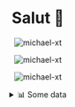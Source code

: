 <h1 align="center">Salut 👋</h1>

<p align="center"> <img src="https://komarev.com/ghpvc/?username=michael-xt" alt="michael-xt" /> 
</p>

<p align="center"><img align="center" src="https://github-readme-stats.vercel.app/api/top-langs/?username=michael-xt&layout=compact&theme=dark&show_icons=true" alt="michael-xt" /></p>
<p align="center"><img align="center" src="https://github-readme-stats.vercel.app/api?username=michael-xt&show_icons=true&theme=dark&show_icons=true" alt="michael-xt" /></p>

<details align="center"><summary>📊 Some data</summary>
<p>

<!--START_SECTION:waka-->
**🐱 My Github Data** 

> 🏆 180 Contributions in the Year 2021
 > 
> 📦 15.6 MB Used in Github's Storage 
 > 
> 🚫 Not Opted to Hire
 > 
> 📜 5 Public Repositories 
 > 
> 🔑 29 Private Repositories  
 > 
**I'm an Early 🐤** 

```text
🌞 Morning    103 commits    ███████░░░░░░░░░░░░░░░░░░   28.93% 
🌆 Daytime    95 commits     ██████░░░░░░░░░░░░░░░░░░░   26.69% 
🌃 Evening    152 commits    ██████████░░░░░░░░░░░░░░░   42.7% 
🌙 Night      6 commits      ░░░░░░░░░░░░░░░░░░░░░░░░░   1.69%

```
📅 **I'm Most Productive on Wednesday** 

```text
Monday       36 commits     ██░░░░░░░░░░░░░░░░░░░░░░░   10.11% 
Tuesday      53 commits     ███░░░░░░░░░░░░░░░░░░░░░░   14.89% 
Wednesday    65 commits     ████░░░░░░░░░░░░░░░░░░░░░   18.26% 
Thursday     61 commits     ████░░░░░░░░░░░░░░░░░░░░░   17.13% 
Friday       57 commits     ████░░░░░░░░░░░░░░░░░░░░░   16.01% 
Saturday     51 commits     ███░░░░░░░░░░░░░░░░░░░░░░   14.33% 
Sunday       33 commits     ██░░░░░░░░░░░░░░░░░░░░░░░   9.27%

```


📊 **This Week I Spent My Time On** 

```text
🔥 Editors: 
VS Code                  19 hrs 19 mins      ████████████████████████░   96.14% 
Visual Studio            46 mins             █░░░░░░░░░░░░░░░░░░░░░░░░   3.86%

💻 Operating System: 
Windows                  20 hrs 6 mins       █████████████████████████   100.0%

```

**I Mostly Code in JavaScript** 

```text
JavaScript               10 repos            ████████░░░░░░░░░░░░░░░░░   33.33% 
Java                     8 repos             ██████░░░░░░░░░░░░░░░░░░░   26.67% 
Vue                      3 repos             ██░░░░░░░░░░░░░░░░░░░░░░░   10.0% 
Lua                      2 repos             █░░░░░░░░░░░░░░░░░░░░░░░░   6.67% 
C#                       2 repos             █░░░░░░░░░░░░░░░░░░░░░░░░   6.67%

```



 Last Updated on 13/08/2021
<!--END_SECTION:waka-->
</p>
